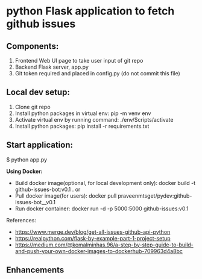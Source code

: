 # python Flask application to fetch github issues

## Components:
1. Frontend Web UI page to take user input of git repo
2. Backend Flask server, app.py
3. Git token required and placed in config.py (do not commit this file)

## Local dev setup:
1. Clone git repo
2. Install python packages in virtual env: pip -m venv env
3. Activate virtual env by running command: ./env/Scripts/activate
4. Install python packages: pip install -r requirements.txt


## Start application:
$ python app.py

**Using Docker:**
- Build docker image(optional, for local development only): docker build -t github-issues-bot:v0.1 .
or
- Pull docker image(for users): docker pull praveenmtsget/pydev:github-issues-bot__v0.1
- Run docker container: docker run -d -p 5000:5000 github-issues:v0.1


References:
- https://www.merge.dev/blog/get-all-issues-github-api-python
- https://realpython.com/flask-by-example-part-1-project-setup
- https://medium.com/@komalminhas.96/a-step-by-step-guide-to-build-and-push-your-own-docker-images-to-dockerhub-709963d4a8bc


## Enhancements
